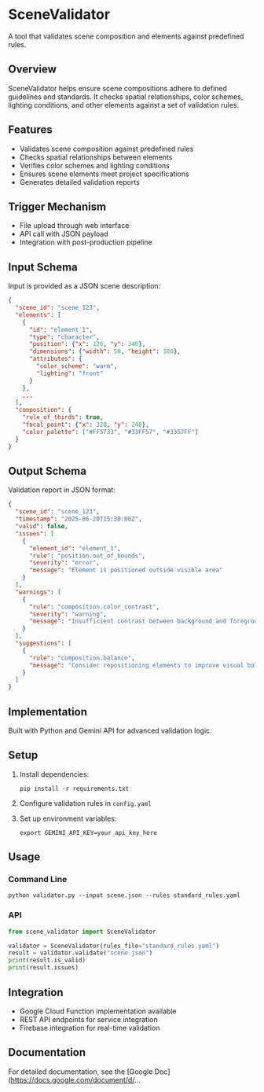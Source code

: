 # SceneValidator

A tool that validates scene composition and elements against predefined rules.

## Overview

SceneValidator helps ensure scene compositions adhere to defined guidelines and standards. It checks spatial relationships, color schemes, lighting conditions, and other elements against a set of validation rules.

## Features

- Validates scene composition against predefined rules
- Checks spatial relationships between elements
- Verifies color schemes and lighting conditions
- Ensures scene elements meet project specifications
- Generates detailed validation reports

## Trigger Mechanism

- File upload through web interface
- API call with JSON payload
- Integration with post-production pipeline

## Input Schema

Input is provided as a JSON scene description:

```json
{
  "scene_id": "scene_123",
  "elements": [
    {
      "id": "element_1",
      "type": "character",
      "position": {"x": 120, "y": 340},
      "dimensions": {"width": 50, "height": 180},
      "attributes": {
        "color_scheme": "warm",
        "lighting": "front"
      }
    },
    ...
  ],
  "composition": {
    "rule_of_thirds": true,
    "focal_point": {"x": 320, "y": 240},
    "color_palette": ["#FF5733", "#33FF57", "#3357FF"]
  }
}
```

## Output Schema

Validation report in JSON format:

```json
{
  "scene_id": "scene_123",
  "timestamp": "2025-06-20T15:30:00Z",
  "valid": false,
  "issues": [
    {
      "element_id": "element_1",
      "rule": "position.out_of_bounds",
      "severity": "error",
      "message": "Element is positioned outside visible area"
    }
  ],
  "warnings": [
    {
      "rule": "composition.color_contrast",
      "severity": "warning",
      "message": "Insufficient contrast between background and foreground elements"
    }
  ],
  "suggestions": [
    {
      "rule": "composition.balance",
      "message": "Consider repositioning elements to improve visual balance"
    }
  ]
}
```

## Implementation

Built with Python and Gemini API for advanced validation logic.

## Setup

1. Install dependencies:
   ```
   pip install -r requirements.txt
   ```

2. Configure validation rules in `config.yaml`

3. Set up environment variables:
   ```
   export GEMINI_API_KEY=your_api_key_here
   ```

## Usage

### Command Line
```
python validator.py --input scene.json --rules standard_rules.yaml
```

### API
```python
from scene_validator import SceneValidator

validator = SceneValidator(rules_file="standard_rules.yaml")
result = validator.validate("scene.json")
print(result.is_valid)
print(result.issues)
```

## Integration

- Google Cloud Function implementation available
- REST API endpoints for service integration
- Firebase integration for real-time validation

## Documentation

For detailed documentation, see the [Google Doc](https://docs.google.com/document/d/...